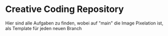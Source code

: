 # Creative Coding Repository

Hier sind alle Aufgaben zu finden, wobei auf "main" die Image Pixelation ist, als Template für jeden neuen Branch


